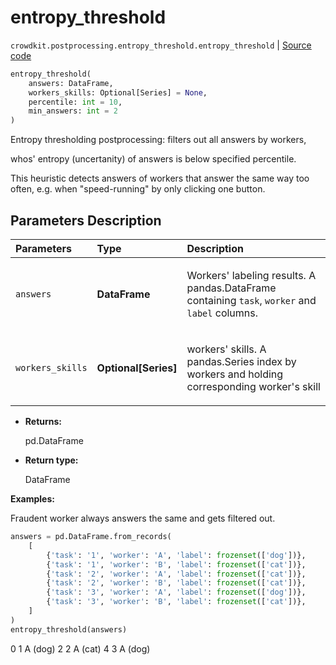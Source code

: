 # entropy_threshold
`crowdkit.postprocessing.entropy_threshold.entropy_threshold` | [Source code](https://github.com/Toloka/crowd-kit/blob/v1.1.0/crowdkit/postprocessing/entropy_threshold.py#L13)

```python
entropy_threshold(
    answers: DataFrame,
    workers_skills: Optional[Series] = None,
    percentile: int = 10,
    min_answers: int = 2
)
```

Entropy thresholding postprocessing: filters out all answers by workers,


whos' entropy (uncertanity) of answers is below specified percentile.

This heuristic detects answers of workers that answer the same way too often, e.g. when "speed-running" by only
clicking one button.

## Parameters Description

| Parameters | Type | Description |
| :----------| :----| :-----------|
`answers`|**DataFrame**|<p>Workers&#x27; labeling results. A pandas.DataFrame containing `task`, `worker` and `label` columns.</p>
`workers_skills`|**Optional\[Series\]**|<p>workers&#x27; skills. A pandas.Series index by workers and holding corresponding worker&#x27;s skill</p>

* **Returns:**

  pd.DataFrame

* **Return type:**

  DataFrame

**Examples:**

Fraudent worker always answers the same and gets filtered out.

```python
answers = pd.DataFrame.from_records(
    [
        {'task': '1', 'worker': 'A', 'label': frozenset(['dog'])},
        {'task': '1', 'worker': 'B', 'label': frozenset(['cat'])},
        {'task': '2', 'worker': 'A', 'label': frozenset(['cat'])},
        {'task': '2', 'worker': 'B', 'label': frozenset(['cat'])},
        {'task': '3', 'worker': 'A', 'label': frozenset(['dog'])},
        {'task': '3', 'worker': 'B', 'label': frozenset(['cat'])},
    ]
)
entropy_threshold(answers)
```
0    1         A  (dog)
2    2         A  (cat)
4    3         A  (dog)

